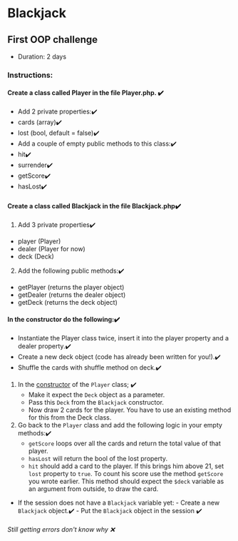 # Blackjack
## First OOP challenge

* Duration: 2 days

### Instructions:

####  Create a class called Player in the file Player.php. :heavy_check_mark:
* Add 2 private properties::heavy_check_mark:
* cards (array):heavy_check_mark:
* lost (bool, default = false):heavy_check_mark:
* Add a couple of empty public methods to this class::heavy_check_mark:
* hit:heavy_check_mark:
* surrender:heavy_check_mark:
* getScore:heavy_check_mark:
* hasLost:heavy_check_mark:
#### Create a class called Blackjack in the file Blackjack.php:heavy_check_mark:
1. Add 3 private properties:heavy_check_mark:
* player (Player)
* dealer (Player for now)
* deck (Deck)
2. Add the following public methods::heavy_check_mark:
* getPlayer (returns the player object)
* getDealer (returns the dealer object)
* getDeck (returns the deck object)
#### In the constructor do the following::heavy_check_mark:
* Instantiate the Player class twice, insert it into the player property and a dealer property.:heavy_check_mark:
* Create a new deck object (code has already been written for you!).:heavy_check_mark:
* Shuffle the cards with shuffle method on deck.:heavy_check_mark:

1. In the [constructor](https://www.php.net/manual/en/language.oop5.decon.php) of the `Player` class; :heavy_check_mark:
    - Make it expect the `Deck` object as a parameter.
    - Pass this `Deck` from the `Blackjack` constructor.
    - Now draw 2 cards for the player. You have to use an existing method for this from the Deck class.
1. Go back to the `Player` class and add the following logic in your empty methods::heavy_check_mark:
    - `getScore` loops over all the cards and return the total value of that player.
    - `hasLost` will return the bool of the lost property.
    - `hit` should add a card to the player. If this brings him above 21, set `lost` property to `true`. To count his score use the method `getScore` you wrote earlier. This method should expect the `$deck` variable as an argument from outside, to draw the card.

 - If the session does not have a `Blackjack` variable yet: 
        - Create a new `Blackjack` object.:heavy_check_mark:
        - Put the `Blackjack` object in the session :heavy_check_mark:
        
 ###### Still getting errors don't know why :x:
